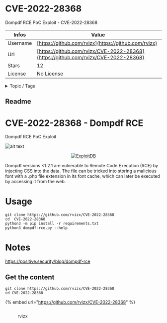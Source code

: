 # CVE-2022-28368

Dompdf RCE PoC Exploit - CVE-2022-28368

| Infos    | Value                                                              |
| -------- | -------------------------------------------------------------------|
| Username | [https://github.com/rvizx](https://github.com/rvizx) |
| Url      | [https://github.com/rvizx/CVE-2022-28368](https://github.com/rvizx/CVE-2022-28368)                                               |
| Stars    | 12                                                          |
| License  | No License                                                        |

<details>

<summary>Topic / Tags</summary>

* cve-2022-28368* cybersecurity* dompdf* exploit

</details>

## Readme

# CVE-2022-28368 - Dompdf RCE
Dompdf RCE PoC Exploit

![alt text](https://rvizx.github.io/cve-2022-28368/img.png?raw=true)

<p align="center"> <a href="https://www.exploit-db.com/exploits/51270"> <img src="https://rvizx.github.io/assets/exploitdb.png" alt="ExploitDB"> </a> </p>

Dompdf versions <1.2.1 are vulnerable to Remote Code Execution (RCE) by injecting CSS into the data. The file can be tricked into storing a malicious font with a .php file extension in its font cache, which can later be executed by accessing it from the web.

# Usage
```
git clone https://github.com/rvizx/CVE-2022-28368
cd  CVE-2022-28368
python3 -m pip install -r requirements.txt
python3 dompdf-rce.py --help
```

# Notes
https://positive.security/blog/dompdf-rce



## Get the content

```
git clone https://github.com/rvizx/CVE-2022-28368
cd CVE-2022-28368
```

{% embed url="https://github.com/rvizx/CVE-2022-28368" %}

<figure><img src="https://avatars.githubusercontent.com/u/84989569?v=4" alt=""><figcaption><p>rvizx</p></figcaption></figure>
